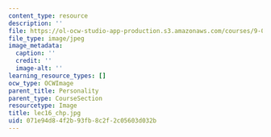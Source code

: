 ```yaml
---
content_type: resource
description: ''
file: https://ol-ocw-studio-app-production.s3.amazonaws.com/courses/9-00sc-introduction-to-psychology-fall-2011/071e94d84f2b93fb8c2f2c05603d032b_lec16_chp.jpg
file_type: image/jpeg
image_metadata:
  caption: ''
  credit: ''
  image-alt: ''
learning_resource_types: []
ocw_type: OCWImage
parent_title: Personality
parent_type: CourseSection
resourcetype: Image
title: lec16_chp.jpg
uid: 071e94d8-4f2b-93fb-8c2f-2c05603d032b
---
```

